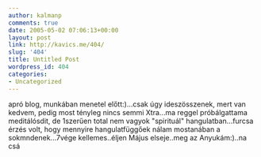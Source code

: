 ```yaml
---
author: kalmanp
comments: true
date: 2005-05-02 07:06:13+00:00
layout: post
link: http://kavics.me/404/
slug: '404'
title: Untitled Post
wordpress_id: 404
categories:
- Uncategorized
---
```


apró blog, munkában menetel előtt:)...csak úgy ideszösszenek, mert van kedvem, pedig most tényleg nincs semmi Xtra...ma reggel próbálgattama meditálósdit, de 1szerűen total nem vagyok "spirituál" hangulatban...furcsa érzés volt, hogy mennyire hangulatfüggőek nálam mostanában a sokmndenek...7vége kellemes..éljen Május elseje..meg az Anyukám:)..na csá
